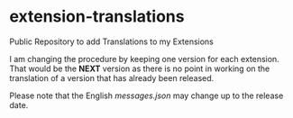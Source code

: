 # extension-translations
Public Repository to add Translations to my Extensions

I am changing the procedure by keeping one version for each extension. That would be the **NEXT** version as there is no point in working on the translation of a version that has already been released. 

Please note that the English _messages.json_ may change up to the release date.
